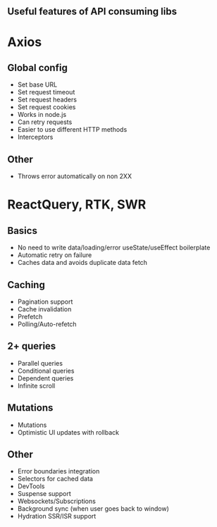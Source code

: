 ## Useful features of API consuming libs

# Axios
## Global config
- Set base URL
- Set request timeout
- Set request headers
- Set request cookies
- Works in node.js
- Can retry requests
- Easier to use different HTTP methods
- Interceptors

## Other
- Throws error automatically on non 2XX


# ReactQuery, RTK, SWR
## Basics
- No need to write data/loading/error useState/useEffect boilerplate
- Automatic retry on failure
- Caches data and avoids duplicate data fetch

## Caching
- Pagination support
- Cache invalidation
- Prefetch
- Polling/Auto-refetch

## 2+ queries
- Parallel queries
- Conditional queries
- Dependent queries
- Infinite scroll

## Mutations
- Mutations
- Optimistic UI updates with rollback

## Other
- Error boundaries integration
- Selectors for cached data
- DevTools
- Suspense support
- Websockets/Subscriptions
- Background sync (when user goes back to window)
- Hydration SSR/ISR support


